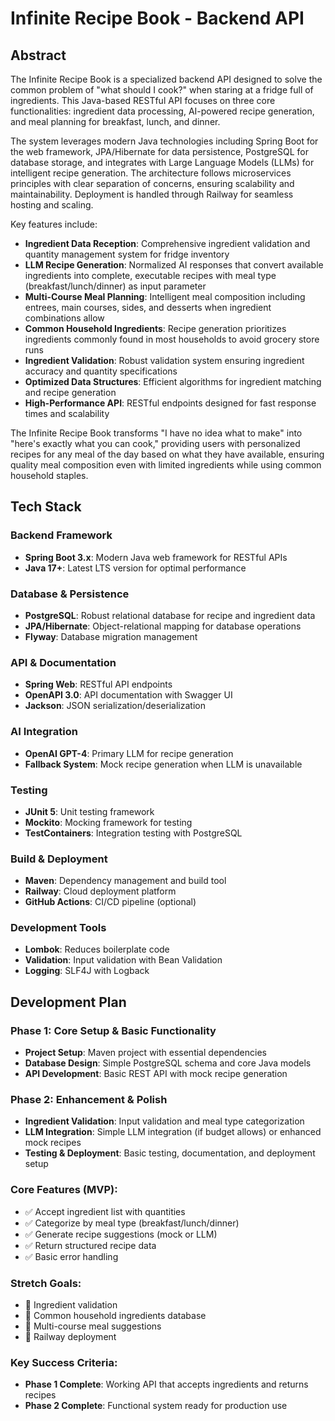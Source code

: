 # Infinite Recipe Book - Backend API

## Abstract

The Infinite Recipe Book is a specialized backend API designed to solve the common problem of "what should I cook?" when staring at a fridge full of ingredients. This Java-based RESTful API focuses on three core functionalities: ingredient data processing, AI-powered recipe generation, and meal planning for breakfast, lunch, and dinner.

The system leverages modern Java technologies including Spring Boot for the web framework, JPA/Hibernate for data persistence, PostgreSQL for database storage, and integrates with Large Language Models (LLMs) for intelligent recipe generation. The architecture follows microservices principles with clear separation of concerns, ensuring scalability and maintainability. Deployment is handled through Railway for seamless hosting and scaling.

Key features include:
- **Ingredient Data Reception**: Comprehensive ingredient validation and quantity management system for fridge inventory
- **LLM Recipe Generation**: Normalized AI responses that convert available ingredients into complete, executable recipes with meal type (breakfast/lunch/dinner) as input parameter
- **Multi-Course Meal Planning**: Intelligent meal composition including entrees, main courses, sides, and desserts when ingredient combinations allow
- **Common Household Ingredients**: Recipe generation prioritizes ingredients commonly found in most households to avoid grocery store runs
- **Ingredient Validation**: Robust validation system ensuring ingredient accuracy and quantity specifications
- **Optimized Data Structures**: Efficient algorithms for ingredient matching and recipe generation
- **High-Performance API**: RESTful endpoints designed for fast response times and scalability

The Infinite Recipe Book transforms "I have no idea what to make" into "here's exactly what you can cook," providing users with personalized recipes for any meal of the day based on what they have available, ensuring quality meal composition even with limited ingredients while using common household staples.

## Tech Stack

### Backend Framework
- **Spring Boot 3.x**: Modern Java web framework for RESTful APIs
- **Java 17+**: Latest LTS version for optimal performance

### Database & Persistence
- **PostgreSQL**: Robust relational database for recipe and ingredient data
- **JPA/Hibernate**: Object-relational mapping for database operations
- **Flyway**: Database migration management

### API & Documentation
- **Spring Web**: RESTful API endpoints
- **OpenAPI 3.0**: API documentation with Swagger UI
- **Jackson**: JSON serialization/deserialization

### AI Integration
- **OpenAI GPT-4**: Primary LLM for recipe generation
- **Fallback System**: Mock recipe generation when LLM is unavailable

### Testing
- **JUnit 5**: Unit testing framework
- **Mockito**: Mocking framework for testing
- **TestContainers**: Integration testing with PostgreSQL

### Build & Deployment
- **Maven**: Dependency management and build tool
- **Railway**: Cloud deployment platform
- **GitHub Actions**: CI/CD pipeline (optional)

### Development Tools
- **Lombok**: Reduces boilerplate code
- **Validation**: Input validation with Bean Validation
- **Logging**: SLF4J with Logback

## Development Plan

### Phase 1: Core Setup & Basic Functionality
- **Project Setup**: Maven project with essential dependencies
- **Database Design**: Simple PostgreSQL schema and core Java models
- **API Development**: Basic REST API with mock recipe generation

### Phase 2: Enhancement & Polish
- **Ingredient Validation**: Input validation and meal type categorization
- **LLM Integration**: Simple LLM integration (if budget allows) or enhanced mock recipes
- **Testing & Deployment**: Basic testing, documentation, and deployment setup

### Core Features (MVP):
- ✅ Accept ingredient list with quantities
- ✅ Categorize by meal type (breakfast/lunch/dinner)
- ✅ Generate recipe suggestions (mock or LLM)
- ✅ Return structured recipe data
- ✅ Basic error handling

### Stretch Goals:
- 🔄 Ingredient validation
- 🔄 Common household ingredients database
- 🔄 Multi-course meal suggestions
- 🔄 Railway deployment

### Key Success Criteria:
- **Phase 1 Complete**: Working API that accepts ingredients and returns recipes
- **Phase 2 Complete**: Functional system ready for production use 